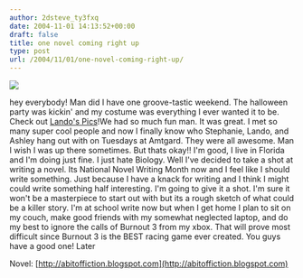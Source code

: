 ```yaml
---
author: 2dsteve_ty3fxq
date: 2004-11-01 14:13:52+00:00
draft: false
title: one novel coming right up
type: post
url: /2004/11/01/one-novel-coming-right-up/
---
```


![](http://us.f2.yahoofs.com/users/40fa0030_f2b3/508b/__sr_/d44a.jpg?phvrkhBBeRL2vFMH)


hey everybody! Man did I have one groove-tastic weekend. The halloween party was kickin' and my costume was everything I ever wanted it to be. Check out [Lando's Pics](http://pg.photos.yahoo.com/ph/phantom_menace14/my_photos)!We had so much fun man. It was great. I met so many super cool people and now I finally know who Stephanie, Lando, and Ashley hang out with on Tuesdays at Amtgard. They were all awesome. Man I wish I was up there sometimes. But thats okay!! I'm good, I live in Florida and I'm doing just fine. I just hate Biology.
Well I've decided to take a shot at writing a novel. Its National Novel Writing Month now and I feel like I should write something. Just because I have a knack for writing and I think I might could write something half interesting. I'm going to give it a shot. I'm sure it won't be a masterpiece to start out with but its a rough sketch of what could be a killer story. I'm at school write now but when I get home I plan to sit on my couch, make good friends with my somewhat neglected laptop, and do my best to ignore the calls of Burnout 3 from my xbox. That will prove most difficult since Burnout 3 is the BEST racing game ever created. You guys have a good one! Later

Novel: [http://abitoffiction.blogspot.com](http://abitoffiction.blogspot.com)

